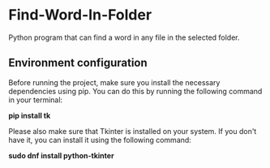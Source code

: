 # Find-Word-In-Folder
Python program that can find a word in any file in the selected folder.
## Environment configuration

Before running the project, make sure you install the necessary dependencies using pip. You can do this by running the following command in your terminal:

__pip install tk__

Please also make sure that Tkinter is installed on your system. If you don't have it, you can install it using the following command:

__sudo dnf install python-tkinter__
